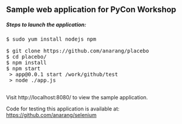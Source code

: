 ## Sample web application for PyCon Workshop

##### Steps to launch the application:
<pre>
$ sudo yum install nodejs npm

$ git clone https://github.com/anarang/placebo
$ cd placebo/
$ npm install
$ npm start
 > app@0.0.1 start /work/github/test
 > node ./app.js

</pre>
Visit http://localhost:8080/ to view the sample application.

Code for testing this application is available at:
https://github.com/anarang/selenium
